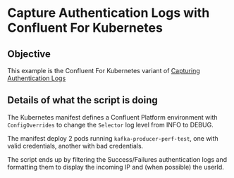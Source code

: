 # Capture Authentication Logs with Confluent For Kubernetes

## Objective
This example is the Confluent For Kubernetes variant of [Capturing Authentication Logs](../../other/capture-authentication-logs/)

## Details of what the script is doing

The Kubernetes manifest defines a Confluent Platform environment with `ConfigOverrides` to change the `Selector` log level from INFO to DEBUG.

The manifest deploy 2 pods running `kafka-producer-perf-test`, one with valid credentials, another with bad credentials.

The script ends up by filtering the Success/Failures authentication logs and formatting them to display the incoming IP and (when possible) the userId.
